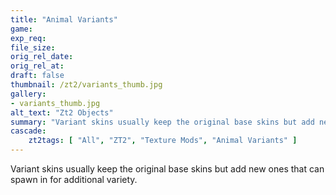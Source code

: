 ```yaml
---
title: "Animal Variants"
game:
exp_req: 
file_size: 
orig_rel_date:
orig_rel_at:
draft: false
thumbnail: /zt2/variants_thumb.jpg
gallery:
- variants_thumb.jpg
alt_text: "Zt2 Objects"
summary: "Variant skins usually keep the original base skins but add new ones that can spawn in for additional variety."
cascade: 
    zt2tags: [ "All", "ZT2", "Texture Mods", "Animal Variants" ]
---
```


Variant skins usually keep the original base skins but add new ones that can spawn in for additional variety.